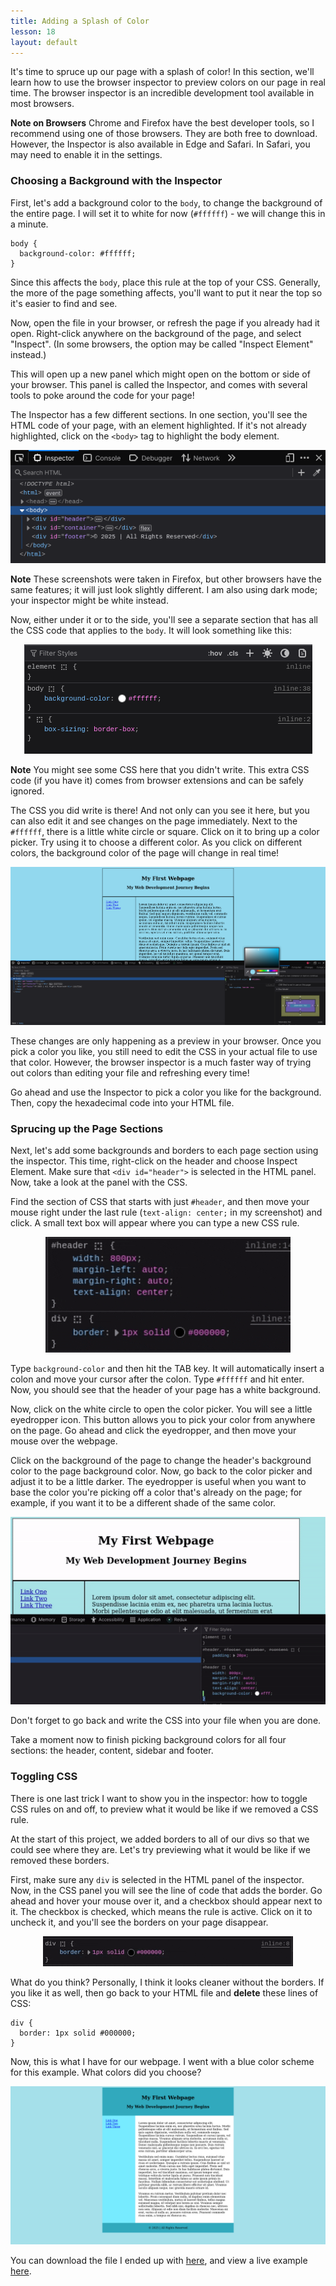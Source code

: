 ```yaml
---
title: Adding a Splash of Color
lesson: 18
layout: default
---
```


It's time to spruce up our page with a splash of color! In this section, we'll learn how to use the browser inspector to preview colors on our page in real time. The browser inspector is an incredible development tool available in most browsers. 

**Note on Browsers** Chrome and Firefox have the best developer tools, so I recommend using one of those browsers. They are both free to download. However, the Inspector is also available in Edge and Safari. In Safari, you may need to enable it in the settings.

### Choosing a Background with the Inspector

First, let's add a background color to the `body`, to change the background of the entire page. I will set it to white for now (`#ffffff`) - we will change this in a minute. 

```
body {
  background-color: #ffffff; 
}
```

Since this affects the `body`, place this rule at the top of your CSS. Generally, the more of the page something affects, you'll want to put it near the top so it's easier to find and see. 

Now, open the file in your browser, or refresh the page if you already had it open. Right-click anywhere on the background of the page, and select "Inspect". (In some browsers, the option may be called "Inspect Element" instead.)

This will open up a new panel which might open on the bottom or side of your browser. This panel is called the Inspector, and comes with several tools to poke around the code for your page!

The Inspector has a few different sections. In one section, you'll see the HTML code of your page, with an element highlighted. If it's not already highlighted, click on the `<body>` tag to highlight the body element. 

<div style="text-align: center">
  <img src="/assets/ch18_1.png" />
</div>

**Note** These screenshots were taken in Firefox, but other browsers have the same features; it will just look slightly different. I am also using dark mode; your inspector might be white instead. 

Now, either under it or to the side, you'll see a separate section that has all the CSS code that applies to the `body`. It will look something like this: 

<div style="text-align: center">
  <img src="/assets/ch18_2.png" />
</div>

**Note** You might see some CSS here that you didn't write. This extra CSS code (if you have it) comes from browser extensions and can be safely ignored. 

The CSS you did write is there! And not only can you see it here, but you can also edit it and see changes on the page immediately. Next to the `#ffffff`, there is a little white circle or square. Click on it to bring up a color picker. Try using it to choose a different color. As you click on different colors, the background color of the page will change in real time!

<div class="screenshot">
  <img src="/assets/ch18_3.png" />
</div>

These changes are only happening as a preview in your browser. Once you pick a color you like, you still need to edit the CSS in your actual file to use that color. However, the browser inspector is a much faster way of trying out colors than editing your file and refreshing every time!

Go ahead and use the Inspector to pick a color you like for the background. Then, copy the hexadecimal code into your HTML file. 

### Sprucing up the Page Sections

Next, let's add some backgrounds and borders to each page section using the inspector. This time, right-click on the header and choose Inspect Element. Make sure that `<div id="header">` is selected in the HTML panel. Now, take a look at the panel with the CSS. 

Find the section of CSS that starts with just `#header`, and then move your mouse right under the last rule (`text-align: center;` in my screenshot) and click. A small text box will appear where you can type a new CSS rule. 

<div style="text-align: center">
  <img src="/assets/ch18_4.gif" />
</div>

Type `background-color` and then hit the TAB key. It will automatically insert a colon and move your cursor after the colon. Type `#ffffff` and hit enter. Now, you should see that the header of your page has a white background. 

Now, click on the white circle to open the color picker. You will see a little eyedropper icon. This button allows you to pick your color from anywhere on the page. Go ahead and click the eyedropper, and then move your mouse over the webpage. 

Click on the background of the page to change the header's background color to the page background color. Now, go back to the color picker and adjust it to be a little darker. The eyedropper is useful when you want to base the color you're picking off a color that's already on the page; for example, if you want it to be a different shade of the same color. 

<div style="text-align: center">
  <img src="/assets/ch18_video1.gif" />
</div>

Don't forget to go back and write the CSS into your file when you are done.

Take a moment now to finish picking background colors for all four sections: the header, content, sidebar and footer.

### Toggling CSS

There is one last trick I want to show you in the inspector: how to toggle CSS rules on and off, to preview what it would be like if we removed a CSS rule. 

At the start of this project, we added borders to all of our divs so that we could see where they are. Let's try previewing what it would be like if we removed these borders. 

First, make sure any `div` is selected in the HTML panel of the inspector. Now, in the CSS panel you will see the line of code that adds the border. Go ahead and hover your mouse over it, and a checkbox should appear next to it. The checkbox is checked, which means the rule is active. Click on it to uncheck it, and you'll see the borders on your page disappear. 

<div style="text-align:center">
  <img src="/assets/ch18_video2.gif" />
</div>

What do you think? Personally, I think it looks cleaner without the borders. If you like it as well, then go back to your HTML file and **delete** these lines of CSS: 

```
div {
  border: 1px solid #000000; 
}
```

Now, this is what I have for our webpage. I went with a blue color scheme for this example. What colors did you choose?

<div class="screenshot">
  <img src="/assets/ch18_5.png" />
</div>

You can download the file I ended up with [here](https://github.com/cheryllium/easy-html-css/blob/main/project/ch18/index.html), and view a live example [here](/project/ch18/).
